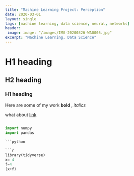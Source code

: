 ```yaml
---
title: "Machine Learning Project: Perception"
date: 2020-03-01
layout: single
tags: [machine learning, data science, neural, networks]
header:
 image: image: "/images/IMG-20200326-WA0005.jpg"
excerpt: "Machine Learning, Data Science"
---
```

# H1 heading

## H2 heading

###  H1 heading
Here are some of my work **bold** , *italics*

what about [link](https://www.linkedin.com/in/richkaitoo/)

```python

import numpy
import pandas

```python

```r
library(tidyverse)
x= 4
f=4
(x+f)

```
